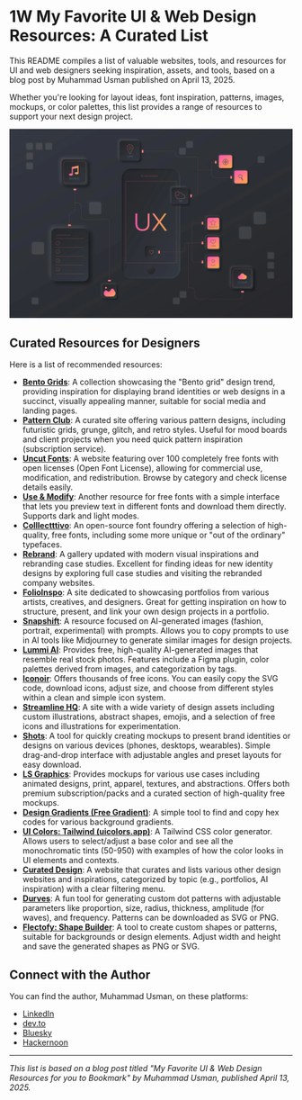 # 1W My Favorite UI & Web Design Resources: A Curated List

This README compiles a list of valuable websites, tools, and resources for UI and web designers seeking inspiration, assets, and tools, based on a blog post by Muhammad Usman published on April 13, 2025.

Whether you're looking for layout ideas, font inspiration, patterns, images, mockups, or color palettes, this list provides a range of resources to support your next design project.

![alt text](image.png)
## Curated Resources for Designers

Here is a list of recommended resources:

*   **[Bento Grids](https://www.bentogrids.com/)**: A collection showcasing the "Bento grid" design trend, providing inspiration for displaying brand identities or web designs in a succinct, visually appealing manner, suitable for social media and landing pages.
*   **[Pattern Club](https://www.pattern.club/)**: A curated site offering various pattern designs, including futuristic grids, grunge, glitch, and retro styles. Useful for mood boards and client projects when you need quick pattern inspiration (subscription service).
*   **[Uncut Fonts](https://uncut.wtf/)**: A website featuring over 100 completely free fonts with open licenses (Open Font License), allowing for commercial use, modification, and redistribution. Browse by category and check license details easily.
*   **[Use & Modify](https://useandmodify.com/)**: Another resource for free fonts with a simple interface that lets you preview text in different fonts and download them directly. Supports dark and light modes.
*   **[Colllectttivo](https://colllectttivo.doit.co/)**: An open-source font foundry offering a selection of high-quality, free fonts, including some more unique or "out of the ordinary" typefaces.
*   **[Rebrand](https://rebrand.gallery/)**: A gallery updated with modern visual inspirations and rebranding case studies. Excellent for finding ideas for new identity designs by exploring full case studies and visiting the rebranded company websites.
*   **[FolioInspo](https://folioinspo.com/)**: A site dedicated to showcasing portfolios from various artists, creatives, and designers. Great for getting inspiration on how to structure, present, and link your own design projects in a portfolio.
*   **[Snapshift](https://snapshift.so/)**: A resource focused on AI-generated images (fashion, portrait, experimental) with prompts. Allows you to copy prompts to use in AI tools like Midjourney to generate similar images for design projects.
*   **[Lummi AI](https://lummi.ai/)**: Provides free, high-quality AI-generated images that resemble real stock photos. Features include a Figma plugin, color palettes derived from images, and categorization by tags.
*   **[Iconoir](https://iconoir.com/)**: Offers thousands of free icons. You can easily copy the SVG code, download icons, adjust size, and choose from different styles within a clean and simple icon system.
*   **[Streamline HQ](https://www.streamlinehq.com/)**: A site with a wide variety of design assets including custom illustrations, abstract shapes, emojis, and a selection of free icons and illustrations for experimentation.
*   **[Shots](https://shots.so/)**: A tool for quickly creating mockups to present brand identities or designs on various devices (phones, desktops, wearables). Simple drag-and-drop interface with adjustable angles and preset layouts for easy download.
*   **[LS Graphics](https://ls.graphics/)**: Provides mockups for various use cases including animated designs, print, apparel, textures, and abstractions. Offers both premium subscription/packs and a curated section of high-quality free mockups.
*   **[Design Gradients (Free Gradient)](https://freegradient.com/)**: A simple tool to find and copy hex codes for various background gradients.
*   **[UI Colors: Tailwind (uicolors.app)](https://uicolors.app/)**: A Tailwind CSS color generator. Allows users to select/adjust a base color and see all the monochromatic tints (50-950) with examples of how the color looks in UI elements and contexts.
*   **[Curated Design](https://curated.design/)**: A website that curates and lists various other design websites and inspirations, categorized by topic (e.g., portfolios, AI inspiration) with a clear filtering menu.
*   **[Durves](https://durves.netlify.app/)**: A fun tool for generating custom dot patterns with adjustable parameters like proportion, size, radius, thickness, amplitude (for waves), and frequency. Patterns can be downloaded as SVG or PNG.
*   **[Flectofy: Shape Builder](https://shape.flecto.com/)**: A tool to create custom shapes or patterns, suitable for backgrounds or design elements. Adjust width and height and save the generated shapes as PNG or SVG.

## Connect with the Author

You can find the author, Muhammad Usman, on these platforms:

*   [LinkedIn](https://www.linkedin.com/in/muhammadusman-design/)
*   [dev.to](https://dev.to/muhammadusman)
*   [Bluesky](https://bsky.app/profile/muhammadusman.bsky.social)
*   [Hackernoon](https://hackernoon.com/u/muhammadusman-design)

---

*This list is based on a blog post titled "My Favorite UI & Web Design Resources for you to Bookmark" by Muhammad Usman, published April 13, 2025.*